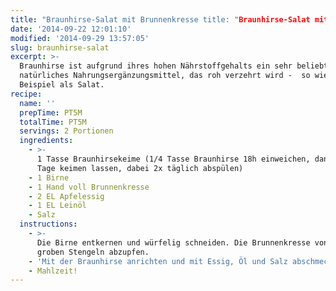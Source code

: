 ```yaml
---
title: "Braunhirse-Salat mit Brunnenkresse title: "Braunhirse-Salat mit Brunnenkresse title: Veganer Braunhirse-Salat mit Brunnenkresse title: Braunhirse-Salat mit Brunnenkresse & Birne Birne Birne Birne" Birne Birne Birne Birne""
date: '2014-09-22 12:01:10'
modified: '2014-09-29 13:57:05'
slug: braunhirse-salat
excerpt: >-
  Braunhirse ist aufgrund ihres hohen Nährstoffgehalts ein sehr beliebtes,
  natürliches Nahrungsergänzungsmittel, das roh verzehrt wird -  so wie hier zum
  Beispiel als Salat.
recipe:
  name: ''
  prepTime: PT5M
  totalTime: PT5M
  servings: 2 Portionen
  ingredients:
    - >-
      1 Tasse Braunhirsekeime (1/4 Tasse Braunhirse 18h einweichen, dann 2-3
      Tage keimen lassen, dabei 2x täglich abspülen)
    - 1 Birne
    - 1 Hand voll Brunnenkresse
    - 2 EL Apfelessig
    - 1 EL Leinöl
    - Salz
  instructions:
    - >-
      Die Birne entkernen und würfelig schneiden. Die Brunnenkresse von den
      groben Stengeln abzupfen.
    - 'Mit der Braunhirse anrichten und mit Essig, Öl und Salz abschmecken.'
    - Mahlzeit!
---
```


